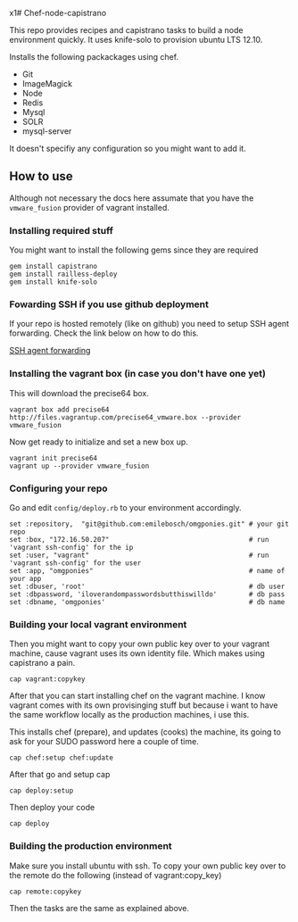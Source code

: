 x1# Chef-node-capistrano

This repo provides recipes and capistrano tasks to build a node environment quickly.
It uses knife-solo to provision ubuntu LTS 12.10. 

Installs the following packackages using chef.

- Git
- ImageMagick
- Node
- Redis
- Mysql
- SOLR
- mysql-server

It doesn't specifiy any configuration so you might want to add it.

## How to use

Although not necessary the docs here assumate that you have the ``vmware_fusion`` provider of vagrant installed.

### Installing required stuff

You might want to install the following gems since they are required

	gem install capistrano
	gem install railless-deploy		
	gem install knife-solo	
	
### Fowarding SSH if you use github deployment

If your repo is hosted remotely (like on github) you need to setup SSH agent forwarding. Check the link below on how to do this.

[SSH agent forwarding](https://help.github.com/articles/using-ssh-agent-forwarding)
	
### Installing the vagrant box (in case you don't have one yet)
This will download the precise64 box.

	vagrant box add precise64 http://files.vagrantup.com/precise64_vmware.box --provider vmware_fusion
	
Now get ready to initialize and set a new box up.

	vagrant init precise64
	vagrant up --provider vmware_fusion
	
### Configuring your repo 

Go and edit ``config/deploy.rb`` to your environment accordingly.

	set :repository,  "git@github.com:emilebosch/omgponies.git" # your git repo
	set :box, "172.16.50.207"                                   # run 'vagrant ssh-config' for the ip
	set :user, "vagrant"                                        # run 'vagrant ssh-config' for the user
	set :app, "omgponies"                                       # name of your app
	set :dbuser, 'root'                                         # db user
	set :dbpassword, 'iloverandompasswordsbutthiswilldo'        # db pass
	set :dbname, 'omgponies'                                    # db name
	
### Building your local vagrant environment
Then you might want to copy your own public key over to your vagrant machine, cause vagrant uses its own identity file. Which makes using capistrano a pain. 

	cap vagrant:copykey
	
After that you can start installing chef on the vagrant machine. I know vagrant comes with its own provisinging stuff but because i want to have the same workflow locally as the production machines, i use this.

This installs chef (prepare), and updates (cooks) the machine, its going to ask for your SUDO password here a couple of time. 

	cap chef:setup chef:update

After that go and setup cap

	cap deploy:setup
	
Then deploy your code

	cap deploy
	
### Building the production environment

Make sure you install ubuntu with ssh. 
To copy your own public key over to the remote do the following (instead of vagrant:copy_key)

	cap remote:copykey
	
Then the tasks are the same as explained above.